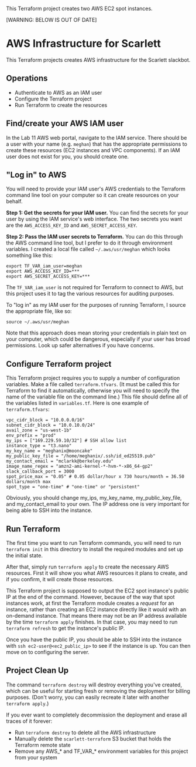
This Terraform project creates two AWS EC2 spot instances. 

[WARNING: BELOW IS OUT OF DATE]

# AWS Infrastructure for Scarlett

This Terraform projects creates AWS infrastructure for the Scarlett slackbot.

## Operations

* Authenticate to AWS as an IAM user
* Configure the Terraform project
* Run Terraform to create the resources

## Find/create your AWS IAM user

In the Lab 11 AWS web portal, navigate to the IAM service. There should be a user with your name (e.g. `meghan`) that has the appropriate permissions to create these resources (EC2 instances and VPC components). If an IAM user does not exist for you, you should create one.

## "Log in" to AWS

You will need to provide your IAM user's AWS credentials to the Terraform command line tool on your computer so it can create resources on your behalf. 

**Step 1: Get the secrets for your IAM user.** You can find the secrets for your user by using the IAM service's web interface. The two secrets you want are the `AWS_ACCESS_KEY_ID` and `AWS_SECRET_ACCESS_KEY`.

**Step 2: Pass the IAM user secrets to Terraform.** You can do this through the AWS command line tool, but I prefer to do it through environment variables. I created a local file called `~/.aws/usr/meghan` which looks something like this:

```
export TF_VAR_iam_user=meghan
export AWS_ACCESS_KEY_ID=***
export AWS_SECRET_ACCESS_KEY=***
```

The `TF_VAR_iam_user` is not required for Terraform to connect to AWS, but this project uses it to tag the various resources for auditing purposes.

To "log in" as my IAM user for the purposes of running Terraform, I source the appropriate file, like so:

`source ~/.aws/usr/meghan`

Note that this approach does mean storing your credentials in plain text on your computer, which could be dangerous, especially if your user has broad permissions. Look up safer alternatives if you have concerns.

## Configure Terraform project

This Terraform project requires you to supply a number of configuration variables. Make a file called `terraform.tfvars`. (It must be called this for Terraform to find it automatically, otherwise you will need to specify the name of the variable file on the command line.) This file should define all of the variables listed in `variables.tf`. Here is one example of `terraform.tfvars`:

```
vpc_cidr_block = "10.0.0.0/16"
subnet_cidr_block = "10.0.10.0/24"
avail_zone = "us-west-1b"
env_prefix = "prod"
my_ips = ["169.229.59.10/32"] # SSH allow list
instance_type = "t3.nano"
my_key_name = "meghanix@mooncake"
my_public_key_file = "/home/meghanix/.ssh/id_ed25519.pub"
my_contact_email = "mclarkk@berkeley.edu"
image_name_regex = "amzn2-ami-kernel-*-hvm-*-x86_64-gp2"
slack_callback_port = 3000
spot_price_max = "0.05" # 0.05 dollar/hour x 730 hours/month = 36.50 dollars/month max
spot_type = "one-time" # "one-time" or "persistent"
```

Obviously, you should change my_ips, my_key_name, my_public_key_file, and my_contact_email to your own. The IP address one is very important for being able to SSH into the instance.

## Run Terraform

The first time you want to run Terraform commands, you will need to run `terraform init` in this directory to install the required modules and set up the initial state. 

After that, simply run `terraform apply` to create the necessary AWS resources. First it will show you what AWS resources it plans to create, and if you confirm, it will create those resources. 

This Terraform project is supposed to output the EC2 spot instance's public IP at the end of the command. However, because of the way that spot instances work, at first the Terraform module creates a _request_ for an instance, rather than creating an EC2 instance directly like it would with an on-demand instance. That means there may not be an IP address available by the time `terraform apply` finishes. In that case, you may need to run `terraform refresh` to get the instance's public IP.

Once you have the public IP, you should be able to SSH into the instance with `ssh ec2-user@<ec2_public_ip>` to see if the instance is up. You can then move on to configuring the server.

## Project Clean Up

The command `terraform destroy` will destroy everything you've created, which can be useful for starting fresh or removing the deployment for billing purposes. (Don't worry, you can easily recreate it later with another `terraform apply`.)

If you ever want to completely decommission the deployment and erase all traces of it forever:

* Run `terraform destroy` to delete all the AWS infrastructure
* Manually delete the `scarlett-terraform` S3 bucket that holds the Terraform remote state
* Remove any AWS_\* and TF_VAR_\* environment variables for this project from your system